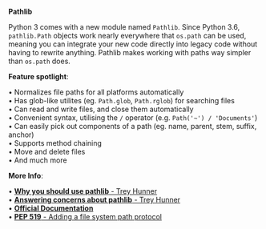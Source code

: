 **Pathlib**

Python 3 comes with a new module named `Pathlib`. Since Python 3.6, `pathlib.Path` objects work nearly everywhere that `os.path` can be used, meaning you can integrate your new code directly into legacy code without having to rewrite anything. Pathlib makes working with paths way simpler than `os.path` does.

**Feature spotlight**:

• Normalizes file paths for all platforms automatically  
• Has glob-like utilites (eg. `Path.glob`, `Path.rglob`) for searching files  
• Can read and write files, and close them automatically  
• Convenient syntax, utilising the `/` operator (e.g. `Path('~') / 'Documents'`)  
• Can easily pick out components of a path (eg. name, parent, stem, suffix, anchor)  
• Supports method chaining  
• Move and delete files  
• And much more  

**More Info**:

• [**Why you should use pathlib** - Trey Hunner](https://treyhunner.com/2018/12/why-you-should-be-using-pathlib/)  
• [**Answering concerns about pathlib** - Trey Hunner](https://treyhunner.com/2019/01/no-really-pathlib-is-great/)  
• [**Official Documentation**](https://docs.python.org/3/library/pathlib.html)  
• [**PEP 519** - Adding a file system path protocol](https://www.python.org/dev/peps/pep-0519/)  
